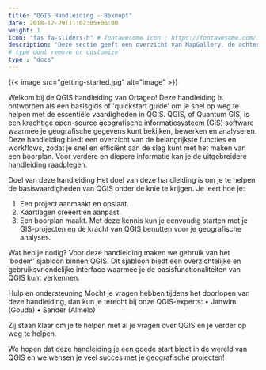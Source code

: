 ```yaml
---
title: "QGIS Handleiding - Beknopt"
date: 2018-12-29T11:02:05+06:00
weight: 1
icon: "fas fa-sliders-h" # fontawesome icon : https://fontawesome.com/icons
description: "Deze sectie geeft een overzicht van MapGallery, de achtergrond en wat het voor je kan doen."
# type dont remove or customize
type : "docs"
---
```


{{< image src="getting-started.jpg" alt="image" >}}

Welkom bij de QGIS handleiding van Ortageo! Deze handleiding is ontworpen als een basisgids of 'quickstart guide' om je snel op weg te helpen met de essentiële vaardigheden in QGIS. QGIS, of Quantum GIS, is een krachtige open-source geografische informatiesysteem (GIS) software waarmee je geografische gegevens kunt bekijken, bewerken en analyseren. Deze handleiding biedt een overzicht van de belangrijkste functies en workflows, zodat je snel en efficiënt aan de slag kunt met het maken van een boorplan. Voor verdere en diepere informatie kan je de uitgebreidere handleiding raadplegen.

Doel van deze handleiding
Het doel van deze handleiding is om je te helpen de basisvaardigheden van QGIS onder de knie te krijgen. Je leert hoe je:
1.	Een project aanmaakt en opslaat.
2.	Kaartlagen creëert en aanpast.
3.	Een boorplan maakt.
Met deze kennis kun je eenvoudig starten met je GIS-projecten en de kracht van QGIS benutten voor je geografische analyses.

Wat heb je nodig?
Voor deze handleiding maken we gebruik van het ‘bodem’ sjabloon binnen QGIS. Dit sjabloon biedt een overzichtelijke en gebruiksvriendelijke interface waarmee je de basisfunctionaliteiten van QGIS kunt verkennen.

Hulp en ondersteuning
Mocht je vragen hebben tijdens het doorlopen van deze handleiding, dan kun je terecht bij onze QGIS-experts:
•	Janwim (Gouda)
•	Sander (Almelo)

Zij staan klaar om je te helpen met al je vragen over QGIS en je verder op weg te helpen.

We hopen dat deze handleiding je een goede start biedt in de wereld van QGIS en we wensen je veel succes met je geografische projecten!
